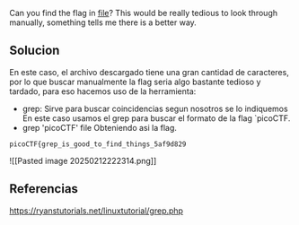 Can you find the flag in [file](https://jupiter.challenges.picoctf.org/static/515f19f3612bfd97cd3f0c0ba32bd864/file)? This would be really tedious to look through manually, something tells me there is a better way.

## Solucion
En este caso, el archivo descargado tiene una gran cantidad de caracteres, por lo que buscar manualmente la flag seria algo bastante tedioso y tardado, para eso hacemos uso de la herramienta: 
- grep: Sirve para buscar coincidencias segun nosotros se lo indiquemos
En este caso usamos el grep para buscar el formato de la flag `picoCTF.
- grep 'picoCTF' file
Obteniendo asi la flag.
```
picoCTF{grep_is_good_to_find_things_5af9d829
```
![[Pasted image 20250212222314.png]]
## Referencias
https://ryanstutorials.net/linuxtutorial/grep.php